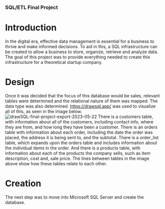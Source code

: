 ### SQL/ETL Final Project
# Introduction
In the digital era, effective data management is essential for a business to thrive and make informed decisions. To aid in this, a SQL infrastructure can be created to allow a business to store, organize, retrieve and analyze data. The goal of this project was to provide everything needed to create this infrastructure for a theoretical startup company.
# Design
Once it was decided that the focus of this database would be sales, relevant tables were determined and the relational nature of them was mapped. The data type was also determined. https://drawsql.app/ was used to visualize all of this, as seen in the image below.
![drawSQL-final-project-export-2023-05-22](https://github.com/BunceMichael/SQL-ETL_Final_Project/assets/108441653/788fc332-2b84-4341-9c3c-bd6860178750)
There is a customers table, with information about all of the customers, including contact info, where they are from, and how long they have been a customer. There is an orders table with information about each order, including the date the order was placed, the address it is being sent to, and the subtotal. There is a order_list table, which expands upon the orders table and includes information about the individual items in the order. And there is a products table, with information about each of the products the company sells, such as item description, cost and, sale price. The lines between tables in the image above show how these tables relate to each other.
# Creation
The next step was to move into Microsoft SQL Server and create the database. 
